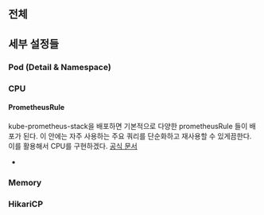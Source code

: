 ## 전체


## 세부 설정들

### Pod (Detail & Namespace)

### CPU 

#### PrometheusRule

kube-prometheus-stack을 배포하면 기본적으로
다양한 prometheusRule 들이 배포가 된다.
이 안에는 자주 사용하는 주요 쿼리를 단순화하고 재사용할 수 있게끔한다.
이를 활용해서 CPU를 구현하겠다.
[공식 문서](https://github.com/prometheus-community/helm-charts/blob/main/charts/kube-prometheus-stack/templates/prometheus/rules-1.14/k8s.rules.container_cpu_usage_seconds_total.yaml)

* 

### Memory

### HikariCP